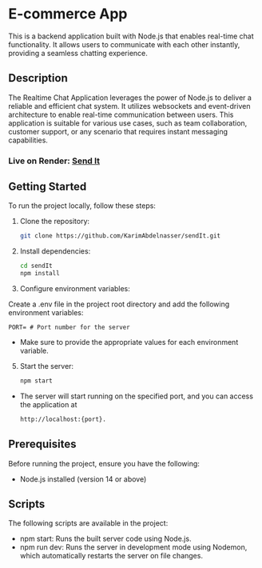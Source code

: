 # E-commerce App

This is a backend application built with Node.js that enables real-time chat functionality. It allows users to communicate with each other instantly, providing a seamless chatting experience.

## Description

The Realtime Chat Application leverages the power of Node.js to deliver a reliable and efficient chat system. It utilizes websockets and event-driven architecture to enable real-time communication between users. This application is suitable for various use cases, such as team collaboration, customer support, or any scenario that requires instant messaging capabilities.

### Live on Render: [Send It](https://todo-vpw3.onrender.com)

## Getting Started

To run the project locally, follow these steps:

1. Clone the repository:

    ```bash
    git clone https://github.com/KarimAbdelnasser/sendIt.git
    ```

2. Install dependencies:

    ```bash
    cd sendIt
    npm install
    ```

3. Configure environment variables:

Create a .env file in the project root directory and add the following environment variables:

    PORT= # Port number for the server

-   Make sure to provide the appropriate values for each environment variable.

5.  Start the server:

    ```bash
    npm start
    ```

-   The server will start running on the specified port, and you can access the application at
    ```bash
    http://localhost:{port}.
    ```

## Prerequisites

Before running the project, ensure you have the following:

-   Node.js installed (version 14 or above)

## Scripts

The following scripts are available in the project:

-   npm start: Runs the built server code using Node.js.
-   npm run dev: Runs the server in development mode using Nodemon, which automatically restarts the server on file changes.

